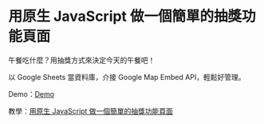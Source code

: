 # 用原生 JavaScript 做一個簡單的抽獎功能頁面

午餐吃什麼？用抽獎方式來決定今天的午餐吧！

以 Google Sheets 當資料庫，介接 Google Map Embed API，輕鬆好管理。

Demo：[Demo](https://letswritetw.github.io/letswrite-food-check/)

教學：[用原生 JavaScript 做一個簡單的抽獎功能頁面](https://www.letswrite.tw/simple-lottery/)
